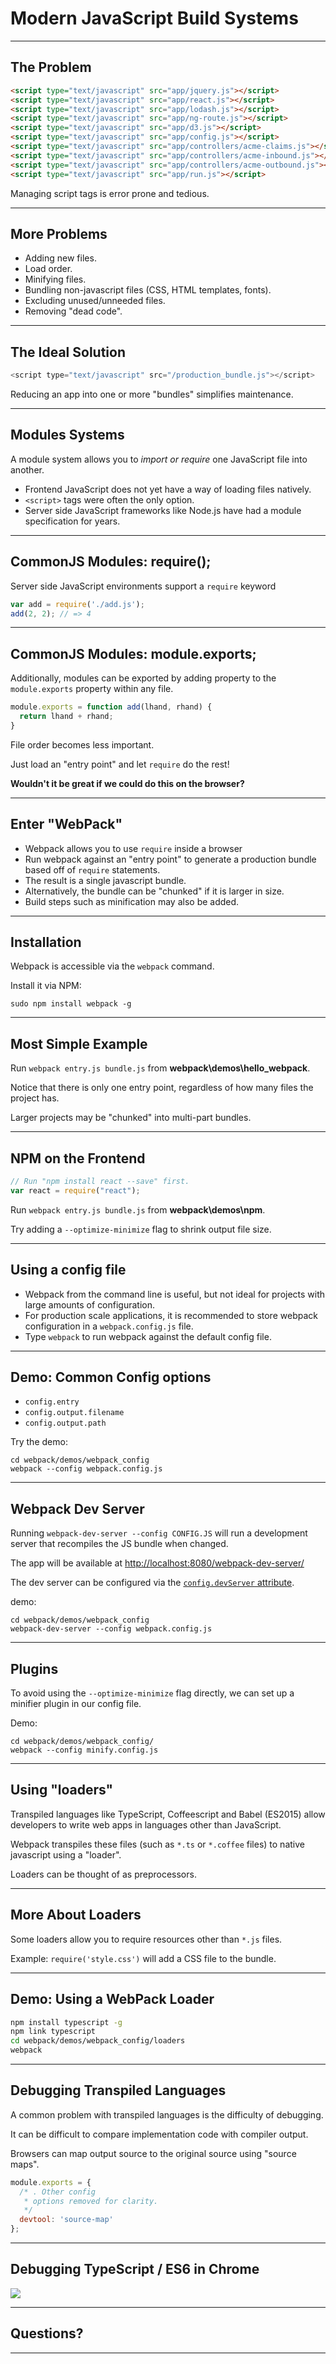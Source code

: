 # Modern JavaScript Build Systems

---

## The Problem

```html
<script type="text/javascript" src="app/jquery.js"></script>
<script type="text/javascript" src="app/react.js"></script>
<script type="text/javascript" src="app/lodash.js"></script>
<script type="text/javascript" src="app/ng-route.js"></script>
<script type="text/javascript" src="app/d3.js"></script>
<script type="text/javascript" src="app/config.js"></script>
<script type="text/javascript" src="app/controllers/acme-claims.js"></script>
<script type="text/javascript" src="app/controllers/acme-inbound.js"></script>
<script type="text/javascript" src="app/controllers/acme-outbound.js"></script>
<script type="text/javascript" src="app/run.js"></script>
```

Managing script tags is error prone and tedious.

---

## More Problems

 * Adding new files.
 * Load order.
 * Minifying files.
 * Bundling non-javascript files (CSS, HTML templates, fonts).
 * Excluding unused/unneeded files.
 * Removing "dead code".

---

## The Ideal Solution

```javascript
<script type="text/javascript" src="/production_bundle.js"></script>
```

Reducing an app into one or more "bundles" simplifies maintenance.

---

## Modules Systems

A module system allows you to *import or require* one JavaScript file into another.

 * Frontend JavaScript does not yet have a way of loading files natively.
 * `<script>` tags were often the only option.
 * Server side JavaScript frameworks like Node.js have had a module specification for years.

---

 ## CommonJS Modules: require();

Server side JavaScript environments support a `require` keyword

```javascript
var add = require('./add.js');
add(2, 2); // => 4
```

---

## CommonJS Modules: module.exports;

Additionally, modules can be exported by adding property to the `module.exports` property within any file.

```javascript
module.exports = function add(lhand, rhand) {
  return lhand + rhand;
}
```

File order becomes less important.

Just load an "entry point" and let `require` do the rest!

**Wouldn't it be great if we could do this on the browser?**

---

## Enter "WebPack"

 * Webpack allows you to use `require` inside a browser
 * Run webpack against an "entry point" to generate a production bundle based off of `require` statements.
 * The result is a single javascript bundle.
 * Alternatively, the bundle can be "chunked" if it is larger in size.
 * Build steps such as minification may also be added.

---

## Installation

Webpack is accessible via the `webpack` command.

Install it via NPM:

```
sudo npm install webpack -g
```

---

## Most Simple Example

Run `webpack entry.js bundle.js` from **webpack\demos\hello_webpack**.

Notice that there is only one entry point, regardless of how many files the project has.

Larger projects may be "chunked" into multi-part bundles.

---

## NPM on the Frontend

```javascript
// Run "npm install react --save" first.
var react = require("react");
```

Run `webpack entry.js bundle.js` from **webpack\demos\npm**.

Try adding a `--optimize-minimize` flag to shrink output file size.

---

## Using a config file

 * Webpack from the command line is useful, but not ideal for projects with large amounts of configuration.
 * For production scale applications, it is recommended to store webpack configuration in a `webpack.config.js` file.
 * Type `webpack` to run webpack against the default config file.

---

## Demo: Common Config options

 * `config.entry`
 * `config.output.filename`
 * `config.output.path`

Try the demo:

```
cd webpack/demos/webpack_config
webpack --config webpack.config.js
```

---

## Webpack Dev Server

Running `webpack-dev-server --config CONFIG.JS` will run a development server that recompiles the JS bundle when changed.

The app will be available at [http://localhost:8080/webpack-dev-server/](http://localhost:8080/webpack-dev-server/)

The dev server can be configured via the [`config.devServer` attribute](https://webpack.github.io/docs/configuration.html#devserver).

demo:

```
cd webpack/demos/webpack_config
webpack-dev-server --config webpack.config.js
```

---

## Plugins

To avoid using the `--optimize-minimize` flag directly, we can set up a minifier plugin in our config file.

Demo:

```
cd webpack/demos/webpack_config/
webpack --config minify.config.js
```

---

## Using "loaders"

Transpiled languages like TypeScript, Coffeescript and Babel (ES2015) allow developers to write web apps in languages other than JavaScript.

Webpack transpiles these files (such as `*.ts` or `*.coffee` files) to native javascript using a "loader".

Loaders can be thought of as preprocessors.

---

## More About Loaders

Some loaders allow you to require resources other than `*.js` files.

Example: `require('style.css')` will add a CSS file to the bundle.

---

## Demo: Using a WebPack Loader

```bash
npm install typescript -g
npm link typescript
cd webpack/demos/webpack_config/loaders
webpack
```

---

## Debugging Transpiled Languages

A common problem with transpiled languages is the difficulty of debugging.

It can be difficult to compare implementation code with compiler output.

Browsers can map output source to the original source using "source maps".

```javascript
module.exports = {
  /* . Other config
   * options removed for clarity.
   */
  devtool: 'source-map'
};

```

---

## Debugging TypeScript / ES6 in Chrome

![](manuscript/images/source_maps.png)

---

## Questions?

---

